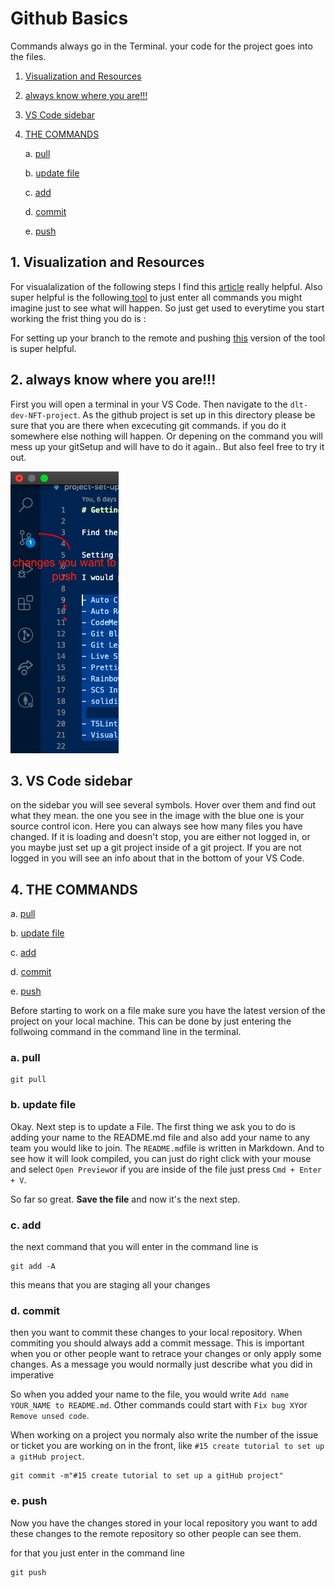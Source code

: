 # Github Basics

Commands always go in the Terminal. your code for the project goes into the files.

1. [Visualization and Resources](#1-visualization-and-resources)
2. [always know where you are!!!](#2-always-know-where-you-are!!!)
3. [VS Code sidebar](#3-vs-code-sidebar)
4. [THE COMMANDS](#4-the-commands)

   a. [pull](#a-pull)

   b. [update file](#b-update-file)

   c. [add](#c-add)

   d. [commit](#d-commit)

   e. [push](#e-push)

## 1. Visualization and Resources

For visualalization of the following steps I find this [article](https://rachelcarmena.github.io/2018/12/12/how-to-teach-git.html) really helpful.
Also super helpful is the following[ tool](http://git-school.github.io/visualizing-git/#free) to just enter all commands you might imagine just to see what will happen.
So just get used to everytime you start working the frist thing you do is :

For setting up your branch to the remote and pushing [this](http://git-school.github.io/visualizing-git/#upstream-changes) version of the tool is super helpful.

## 2. always know where you are!!!

First you will open a terminal in your VS Code. Then navigate to the `dlt-dev-NFT-project`. As the github project is set up in this directory please be sure that you are there when excecuting git commands.
if you do it somewhere else nothing will happen. Or depening on the command you will mess up your gitSetup and will have to do it again.. But also feel free to try it out.

![sidebar](./Bildschirmfoto%202021-08-03%20um%2021.25.14.png)

## 3. VS Code sidebar

on the sidebar you will see several symbols. Hover over them and find out what they mean. the one you see in the image with the blue one is your source control icon. Here you can always see how many files you have changed. If it is loading and doesn't stop, you are either not logged in, or you maybe just set up a git project inside of a git project.
If you are not logged in you will see an info about that in the bottom of your VS Code.

## 4. THE COMMANDS

a. [pull](#a-pull)

b. [update file](#b-update-file)

c. [add](#c-add)

d. [commit](#d-commit)

e. [push](#e-push)

Before starting to work on a file make sure you have the latest version of the project on your local machine.
This can be done by just entering the follwoing command in the command line in the terminal.

### a. pull

```
git pull
```

### b. update file

Okay. Next step is to update a File.
The first thing we ask you to do is adding your name to the README.md file and also add your name to any team you would like to join.
The `README.md`file is written in Markdown. And to see how it will look compiled, you can just do right click with your mouse and select `Open Preview`or if you are inside of the file just press `Cmd + Enter + V`.

So far so great. **Save the file** and now it's the next step.

### c. add

the next command that you will enter in the command line is

```
git add -A
```

this means that you are staging all your changes

### d. commit

then you want to commit these changes to your local repository. When commiting you should always add a commit message. This is important when you or other people want to retrace your changes or only apply some changes.
As a message you would normally just describe what you did in imperative

So when you added your name to the file, you would write `Add name YOUR_NAME to README.md`. Other commands could start with `Fix bug XY`or `Remove unsed code`.

When working on a project you normaly also write the number of the issue or ticket you are working on in the front, like `#15 create tutorial to set up a gitHub project`.

```
git commit -m"#15 create tutorial to set up a gitHub project"

```

### e. push

Now you have the changes stored in your local repository you want to add these changes to the remote repository so other people can see them.

for that you just enter in the command line

```
git push
```
